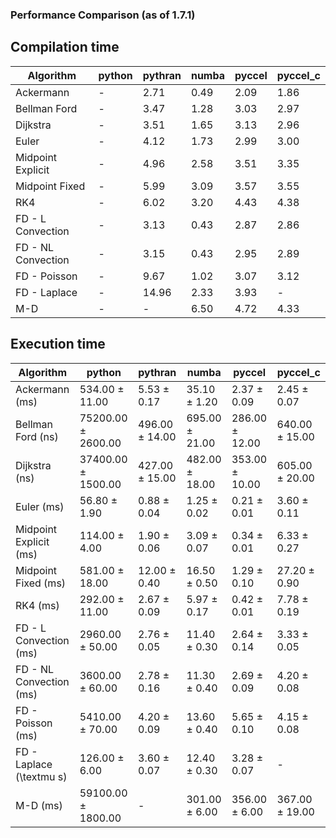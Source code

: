 ### Performance Comparison (as of 1.7.1)
## Compilation time
Algorithm                 | python                    | pythran                   | numba                     | pyccel                    | pyccel_c                 
------------------------- | ------------------------- | ------------------------- | ------------------------- | ------------------------- | -------------------------
Ackermann                 | -                         | 2.71                      | 0.49                      | 2.09                      | 1.86                     
Bellman Ford              | -                         | 3.47                      | 1.28                      | 3.03                      | 2.97                     
Dijkstra                  | -                         | 3.51                      | 1.65                      | 3.13                      | 2.96                     
Euler                     | -                         | 4.12                      | 1.73                      | 2.99                      | 3.00                     
Midpoint Explicit         | -                         | 4.96                      | 2.58                      | 3.51                      | 3.35                     
Midpoint Fixed            | -                         | 5.99                      | 3.09                      | 3.57                      | 3.55                     
RK4                       | -                         | 6.02                      | 3.20                      | 4.43                      | 4.38                     
FD - L Convection         | -                         | 3.13                      | 0.43                      | 2.87                      | 2.86                     
FD - NL Convection        | -                         | 3.15                      | 0.43                      | 2.95                      | 2.89                     
FD - Poisson              | -                         | 9.67                      | 1.02                      | 3.07                      | 3.12                     
FD - Laplace              | -                         | 14.96                     | 2.33                      | 3.93                      | -                        
M-D                       | -                         | -                         | 6.50                      | 4.72                      | 4.33                     

## Execution time
Algorithm                 | python                    | pythran                   | numba                     | pyccel                    | pyccel_c                 
------------------------- | ------------------------- | ------------------------- | ------------------------- | ------------------------- | -------------------------
Ackermann (ms)            | 534.00 $\pm$ 11.00        | 5.53 $\pm$ 0.17           | 35.10 $\pm$ 1.20          | 2.37 $\pm$ 0.09           | 2.45 $\pm$ 0.07          
Bellman Ford (ns)         | 75200.00 $\pm$ 2600.00    | 496.00 $\pm$ 14.00        | 695.00 $\pm$ 21.00        | 286.00 $\pm$ 12.00        | 640.00 $\pm$ 15.00       
Dijkstra (ns)             | 37400.00 $\pm$ 1500.00    | 427.00 $\pm$ 15.00        | 482.00 $\pm$ 18.00        | 353.00 $\pm$ 10.00        | 605.00 $\pm$ 20.00       
Euler (ms)                | 56.80 $\pm$ 1.90          | 0.88 $\pm$ 0.04           | 1.25 $\pm$ 0.02           | 0.21 $\pm$ 0.01           | 3.60 $\pm$ 0.11          
Midpoint Explicit (ms)    | 114.00 $\pm$ 4.00         | 1.90 $\pm$ 0.06           | 3.09 $\pm$ 0.07           | 0.34 $\pm$ 0.01           | 6.33 $\pm$ 0.27          
Midpoint Fixed (ms)       | 581.00 $\pm$ 18.00        | 12.00 $\pm$ 0.40          | 16.50 $\pm$ 0.50          | 1.29 $\pm$ 0.10           | 27.20 $\pm$ 0.90         
RK4 (ms)                  | 292.00 $\pm$ 11.00        | 2.67 $\pm$ 0.09           | 5.97 $\pm$ 0.17           | 0.42 $\pm$ 0.01           | 7.78 $\pm$ 0.19          
FD - L Convection (ms)    | 2960.00 $\pm$ 50.00       | 2.76 $\pm$ 0.05           | 11.40 $\pm$ 0.30          | 2.64 $\pm$ 0.14           | 3.33 $\pm$ 0.05          
FD - NL Convection (ms)   | 3600.00 $\pm$ 60.00       | 2.78 $\pm$ 0.16           | 11.30 $\pm$ 0.40          | 2.69 $\pm$ 0.09           | 4.20 $\pm$ 0.08          
FD - Poisson (ms)         | 5410.00 $\pm$ 70.00       | 4.20 $\pm$ 0.09           | 13.60 $\pm$ 0.40          | 5.65 $\pm$ 0.10           | 4.15 $\pm$ 0.08          
FD - Laplace (\textmu s)  | 126.00 $\pm$ 6.00         | 3.60 $\pm$ 0.07           | 12.40 $\pm$ 0.30          | 3.28 $\pm$ 0.07           | -                        
M-D (ms)                  | 59100.00 $\pm$ 1800.00    | -                         | 301.00 $\pm$ 6.00         | 356.00 $\pm$ 6.00         | 367.00 $\pm$ 19.00       
